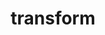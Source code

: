 ---
title: "transform"
description: "Tested with values `matrix`, `translate`, `scale`, `rotate`, `skew`, `scale translate`."
category: css
last_test_date: "2019-02-28"
test_url: "/tests/css-visual-effects.html"
test_results_url: "https://app.emailonacid.com/app/acidtest/DhTRmGsVH6uobU4pHD3CasJywfBL4HnEjA1LOF8f9ctso/list"
stats: {
    apple-mail: {
        macos: {
            "12.4": "y"
        },
        ios: {
            "12.1": "y"
        }
    },
    gmail: {
        desktop-webmail: {
            "2019-02": "n"
        },
        ios: {
            "2019-02": "n"
        },
        android: {
            "2019-02": "n"
        },
        mobile-webmail: {
            "2020-02": "n"
        }
    },
    orange: {
        desktop-webmail: {
            "2019-08":"y",
            "2021-03":"n"
        },
        ios: {
            "2019-08":"y"
        },
        android: {
            "2019-08":"y"
        }
    },
    outlook: {
        windows: {
            "2007": "n",
            "2010": "n",
            "2013": "n",
            "2016": "n",
            "2019": "n"
        },
        windows-10-mail: {
            "2019-02": "n"
        },
        macos: {
            "2019-02": "y"
        },
        outlook-com: {
            "2019-02": "n"
        },
        ios: {
            "2019-02": "n"
        },
        android: {
            "2019-02": "n"
        }
    },
    thunderbird: {
        macos: {
            "60.8":"y"
        }
    },
    yahoo: {
        desktop-webmail: {
            "2019-02": "n"
        },
        ios: {
            "2019-02": "n"
        },
        android: {
            "2019-02": "n"
        }
    },
    aol: {
        desktop-webmail: {
            "2019-02": "n"
        },
        ios: {
            "2019-02": "n"
        },
        android: {
            "2019-02": "n"
        }
    },
    samsung-email: {
        android: {
            "5.0.10.2": "y"
        }
    },
    sfr: {
        desktop-webmail: {
            "2020-01":"y"
        },
        ios: {
            "2020-01":"y"
        },
        android: {
            "2020-01":"y"
        }
    },
    protonmail: {
        desktop-webmail: {
            "2020-03":"y"
        },
        ios: {
            "2020-03":"y"
        },
        android: {
            "2020-03":"y"
        }
    },
    hey: {
        desktop-webmail: {
            "2020-06":"y"
        }
    },
    mail-ru: {
        desktop-webmail: {
            "2020-10":"n"
        }
    }
}
notes_by_num: {
    "1": "Partial. `scale translate` is not supported."
}
---